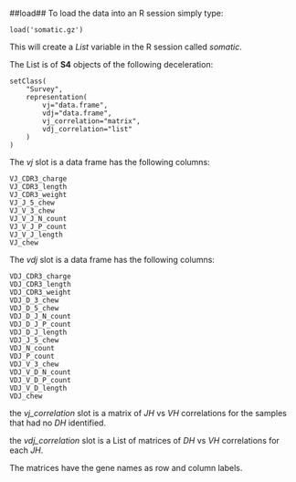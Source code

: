##load##
To load the data into an R session simply type:

```load('somatic.gz')```

This will create a *List* variable in the R session called *somatic*.

The List is of **S4** objects of the following deceleration:

```
setClass(
    "Survey",
    representation(
        vj="data.frame",
        vdj="data.frame",
        vj_correlation="matrix",
        vdj_correlation="list"
    )
)
```

The *vj* slot is a data frame has the following columns:

```
VJ_CDR3_charge
VJ_CDR3_length
VJ_CDR3_weight
VJ_J_5_chew
VJ_V_3_chew
VJ_V_J_N_count
VJ_V_J_P_count
VJ_V_J_length
VJ_chew
```

The *vdj* slot is a data frame has the following columns:

```
VDJ_CDR3_charge
VDJ_CDR3_length
VDJ_CDR3_weight
VDJ_D_3_chew
VDJ_D_5_chew
VDJ_D_J_N_count
VDJ_D_J_P_count
VDJ_D_J_length
VDJ_J_5_chew
VDJ_N_count
VDJ_P_count
VDJ_V_3_chew
VDJ_V_D_N_count
VDJ_V_D_P_count
VDJ_V_D_length
VDJ_chew
```

the *vj_correlation* slot is a matrix of *JH* vs *VH* correlations for the samples that had no *DH* identified.

the *vdj_correlation* slot is a List of matrices of *DH* vs *VH* correlations for each *JH*.

The matrices have the gene names as row and column labels.

